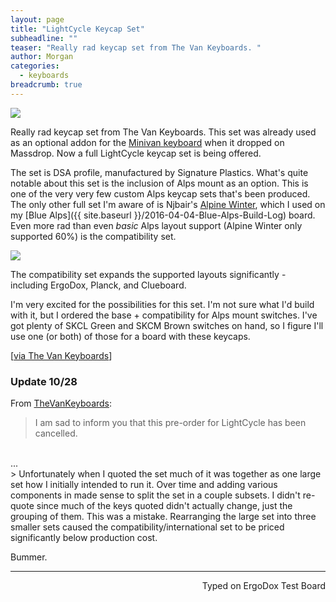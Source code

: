 ```yaml
---
layout: page
title: "LightCycle Keycap Set"
subheadline: ""
teaser: "Really rad keycap set from The Van Keyboards. "
author: Morgan
categories:
  - keyboards
breadcrumb: true
---
```


![](http://imgur.com/64akQjC.jpg)

Really rad keycap set from The Van Keyboards. This set was already used as an optional addon for the [Minivan keyboard](https://www.massdrop.com/buy/minivan-keyboard?mode=guest_open) when it dropped on Massdrop. Now a full LightCycle keycap set is being offered.

The set is DSA profile, manufactured by Signature Plastics. What's quite notable about this set is the inclusion of Alps mount as an option. This is one of the very very few custom Alps keycap sets that's been produced. The only other full set I'm aware of is Njbair's [Alpine Winter](https://geekhack.org/index.php?topic=75515.0), which I used on my [Blue Alps]({{ site.baseurl }}/2016-04-04-Blue-Alps-Build-Log) board. Even more rad than even _basic_ Alps layout support (Alpine Winter only supported 60%) is the compatibility set.

![](http://imgur.com/5cx8fu0.jpg)

The compatibility set expands the supported layouts significantly - including ErgoDox, Planck, and Clueboard.

I'm very excited for the possibilities for this set. I'm not sure what I'd build with it, but I ordered the base + compatibility for Alps mount switches. I've got plenty of SKCL Green and SKCM Brown switches on hand, so I figure I'll use one (or both) of those for a board with these keycaps.

[[via The Van Keyboards](https://thevankeyboards.com/products/lightcycle-keycap-set)]

### Update 10/28

From [TheVanKeyboards](https://thevankeyboards.com/products/lightcycle-keycap-set?variant=29123419779):

> I am sad to inform you that this pre-order for LightCycle has been cancelled.
<br>
...
<br>
> Unfortunately when I quoted the set much of it was together as one large set how I initially intended to run it. Over time and adding various components in made sense to split the set in a couple subsets. I didn't re-quote since much of the keys quoted didn't actually change, just the grouping of them. This was a mistake. Rearranging the large set into three smaller sets caused the compatibility/international set to be priced significantly below production cost.

Bummer.

---
<p align="right">Typed on ErgoDox Test Board</p>
